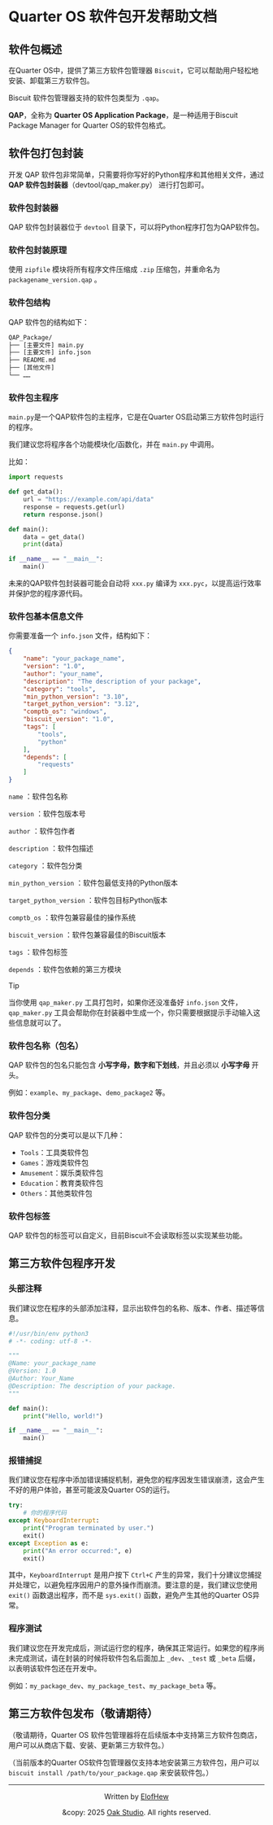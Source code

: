 # Quarter OS 软件包开发帮助文档

## 软件包概述

在Quarter OS中，提供了第三方软件包管理器 `Biscuit`，它可以帮助用户轻松地安装、卸载第三方软件包。

Biscuit 软件包管理器支持的软件包类型为 `.qap`。

**QAP**，全称为 **Quarter OS Application Package**，是一种适用于Biscuit Package Manager for Quarter OS的软件包格式。

## 软件包打包封装

开发 QAP 软件包非常简单，只需要将你写好的Python程序和其他相关文件，通过 **QAP 软件包封装器**（devtool/qap_maker.py） 进行打包即可。

### 软件包封装器

QAP 软件包封装器位于 `devtool` 目录下，可以将Python程序打包为QAP软件包。

### 软件包封装原理

使用 `zipfile` 模块将所有程序文件压缩成 `.zip` 压缩包，并重命名为 `packagename_version.qap` 。

### 软件包结构

QAP 软件包的结构如下：

```txt
QAP_Package/
├── [主要文件] main.py
├── [主要文件] info.json
├── README.md
├── [其他文件]
└── ……
```

### 软件包主程序

`main.py`是一个QAP软件包的主程序，它是在Quarter OS启动第三方软件包时运行的程序。

我们建议您将程序各个功能模块化/函数化，并在 `main.py` 中调用。

比如：

```python
import requests

def get_data():
    url = "https://example.com/api/data"
    response = requests.get(url)
    return response.json()

def main():
    data = get_data()
    print(data)

if __name__ == "__main__":
    main()
```

未来的QAP软件包封装器可能会自动将 `xxx.py` 编译为 `xxx.pyc`，以提高运行效率并保护您的程序源代码。

### 软件包基本信息文件

你需要准备一个 `info.json` 文件，结构如下：

```json
{
    "name": "your_package_name",
    "version": "1.0",
    "author": "your_name",
    "description": "The description of your package",
    "category": "tools",
    "min_python_version": "3.10",
    "target_python_version": "3.12",
    "comptb_os": "windows",
    "biscuit_version": "1.0",
    "tags": [
        "tools",
        "python"
    ],
    "depends": [
        "requests"
    ]
}
```

`name` ：软件包名称

`version` ：软件包版本号

`author` ：软件包作者

`description` ：软件包描述

`category` ：软件包分类

`min_python_version` ：软件包最低支持的Python版本

`target_python_version` ：软件包目标Python版本

`comptb_os` ：软件包兼容最佳的操作系统

`biscuit_version` ：软件包兼容最佳的Biscuit版本

`tags` ：软件包标签

`depends` ：软件包依赖的第三方模块

> [!TIP]
> 当你使用 `qap_maker.py` 工具打包时，如果你还没准备好 `info.json` 文件，`qap_maker.py` 工具会帮助你在封装器中生成一个，你只需要根据提示手动输入这些信息就可以了。

### 软件包名称（包名）

QAP 软件包的包名只能包含 **小写字母，数字和下划线**，并且必须以 **小写字母** 开头。

例如：`example`、`my_package`、`demo_package2` 等。

### 软件包分类

QAP 软件包的分类可以是以下几种：

- `Tools`：工具类软件包
- `Games`：游戏类软件包
- `Amusement`：娱乐类软件包
- `Education`：教育类软件包
- `Others`：其他类软件包

### 软件包标签

QAP 软件包的标签可以自定义，目前Biscuit不会读取标签以实现某些功能。

## 第三方软件包程序开发

### 头部注释

我们建议您在程序的头部添加注释，显示出软件包的名称、版本、作者、描述等信息。

```python
#!/usr/bin/env python3
# -*- coding: utf-8 -*-

"""
@Name: your_package_name
@Version: 1.0
@Author: Your_Name
@Description: The description of your package.
"""

def main():
    print("Hello, world!")

if __name__ == "__main__":
    main()
```

### 报错捕捉

我们建议您在程序中添加错误捕捉机制，避免您的程序因发生错误崩溃，这会产生不好的用户体验，甚至可能波及Quarter OS的运行。

```python
try:
    # 你的程序代码
except KeyboardInterrupt:
    print("Program terminated by user.")
    exit()
except Exception as e:
    print("An error occurred:", e)
    exit()
```

其中，`KeyboardInterrupt` 是用户按下 `Ctrl+C` 产生的异常，我们十分建议您捕捉并处理它，以避免程序因用户的意外操作而崩溃。要注意的是，我们建议您使用 `exit()` 函数退出程序，而不是 `sys.exit()` 函数，避免产生其他的Quarter OS异常。

### 程序测试

我们建议您在开发完成后，测试运行您的程序，确保其正常运行。如果您的程序尚未完成测试，请在封装的时候将软件包名后面加上 `_dev`、`_test` 或 `_beta` 后缀，以表明该软件包还在开发中。

例如：`my_package_dev`、`my_package_test`、`my_package_beta` 等。

## 第三方软件包发布（敬请期待）

（敬请期待，Quarter OS 软件包管理器将在后续版本中支持第三方软件包商店，用户可以从商店下载、安装、更新第三方软件包。）

（当前版本的Quarter OS软件包管理器仅支持本地安装第三方软件包，用户可以 `biscuit install /path/to/your_package.qap` 来安装软件包。）

------

<div align="center">

Written by [ElofHew](https://github.com/ElofHew)

&copy: 2025 [Oak Studio](https://os.drevan.xyz/). All rights reserved.

</div>